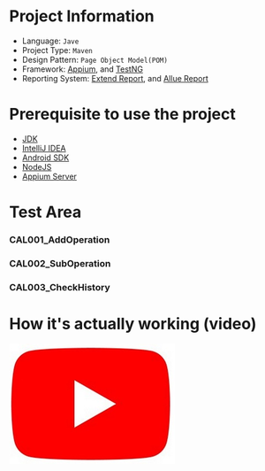# Project Information
* Language: `Jave`
* Project Type: `Maven`
* Design Pattern: `Page Object Model(POM)`
* Framework: [Appium](https://appium.io/), and [TestNG](http://testng.org/doc/documentation-main.html)
* Reporting System: [Extend Report](http://extentreports.com/), and [Allue Report](http://allure.qatools.ru/)

# Prerequisite to use the project
* [JDK](http://www.oracle.com/technetwork/java/javase/downloads/index.html)
* [IntelliJ IDEA](https://www.jetbrains.com/idea/download/#section=windows)
* [Android SDK](https://developer.android.com/studio)
* [NodeJS](https://nodejs.org/en/)
* [Appium Server](https://appium.io/docs/en/about-appium/getting-started/?lang=en)


# Test Area
### CAL001_AddOperation
### CAL002_SubOperation
### CAL003_CheckHistory

# How it's actually working (video)
[![IMAGE ALT TEXT](ss/yt.jpg)](https://youtu.be/mt8VA-7TUdg "Automation Test")






